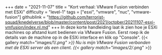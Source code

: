 +++
date = "2021-11-07"
title = "Kort verhaal: VMware Fusion verbinden met ESXi"
difficulty = "level-1"
tags = ["esxi", "vmware", "nuc", "vmware-fusion"]
githublink = "https://github.com/terrorist-squad/knedelverse/blob/master/content/post/2021/october/20211107-esxi-vmfusion/index.nl.md"
+++
In deze korte handleiding laat ik zien hoe je ESXi machines op afstand kunt bedienen via VMware Fusion. Eerst roep ik de details van de machine op in de ESXi interface en klik op "Console".
{{< gallery match="images/1/*.png" >}}
Nu is mijn VMware Fusion verbonden met de ESXi server als een client.
{{< gallery match="images/2/*.png" >}}

